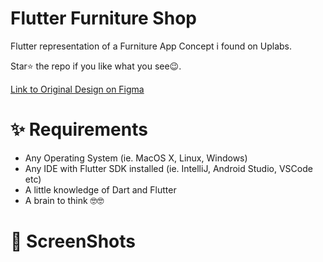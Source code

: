 # Flutter Furniture Shop

Flutter representation of a Furniture App Concept i found on Uplabs.

Star⭐ the repo if you like what you see😉.

[Link to Original Design on Figma](https://www.figma.com/file/PC6xkXCpCpYvW8wj3xrk64/Funica---Furniture-E-Commerce-App-UI-Kit-(Preview)?type=design&node-id=1528-25132&mode=design)

# ✨ Requirements

- Any Operating System (ie. MacOS X, Linux, Windows)
- Any IDE with Flutter SDK installed (ie. IntelliJ, Android Studio, VSCode etc)
- A little knowledge of Dart and Flutter
- A brain to think 🤓🤓

# 📸 ScreenShots


